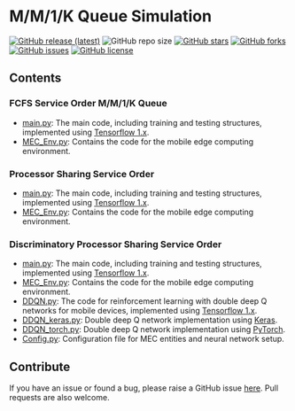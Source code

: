 # M/M/1/K Queue Simulation

[![GitHub release (latest)](https://img.shields.io/github/v/release/ImanRht/QOCO)](https://github.com/ImanRht/QOCO/releases)
![GitHub repo size](https://img.shields.io/github/repo-size/ImanRht/QOCO)
[![GitHub stars](https://img.shields.io/github/stars/ImanRht/QOCO?style=social)](https://github.com/ImanRht/QOCO/stargazers) 
[![GitHub forks](https://img.shields.io/github/forks/ImanRht/QOCO?style=social)](https://github.com/ImanRht/QOCO/network/members) 
[![GitHub issues](https://img.shields.io/github/issues/ImanRht/QOCO?style=social)](https://github.com/ImanRht/QOCO/issues) 
[![GitHub license](https://img.shields.io/github/license/ImanRht/QOCO?style=social)](https://github.com/ImanRht/QOCO/blob/master/LICENSE) 



## Contents

### FCFS Service Order M/M/1/K Queue

- [main.py](main.py): The main code, including training and testing structures, implemented using [Tensorflow 1.x](https://www.tensorflow.org/install/pip).
- [MEC_Env.py](MEC_Env.py): Contains the code for the mobile edge computing environment.
  
### Processor Sharing Service Order

- [main.py](main.py): The main code, including training and testing structures, implemented using [Tensorflow 1.x](https://www.tensorflow.org/install/pip).
- [MEC_Env.py](MEC_Env.py): Contains the code for the mobile edge computing environment.
  
### Discriminatory Processor Sharing Service Order

- [main.py](main.py): The main code, including training and testing structures, implemented using [Tensorflow 1.x](https://www.tensorflow.org/install/pip).
- [MEC_Env.py](MEC_Env.py): Contains the code for the mobile edge computing environment.
- [DDQN.py](DDQN.py): The code for reinforcement learning with double deep Q networks for mobile devices, implemented using [Tensorflow 1.x](https://www.tensorflow.org/install/pip).
- [DDQN_keras.py](DDQN_keras.py): Double deep Q network implementation using [Keras](https://keras.io/).
- [DDQN_torch.py](DDQN_torch.py): Double deep Q network implementation using [PyTorch](https://pytorch.org/get-started/locally/).
- [Config.py](Config.py): Configuration file for MEC entities and neural network setup.



## Contribute
If you have an issue or found a bug, please raise a GitHub issue [here](https://github.com/ImanRht/QOCO/issues). Pull requests are also welcome.
